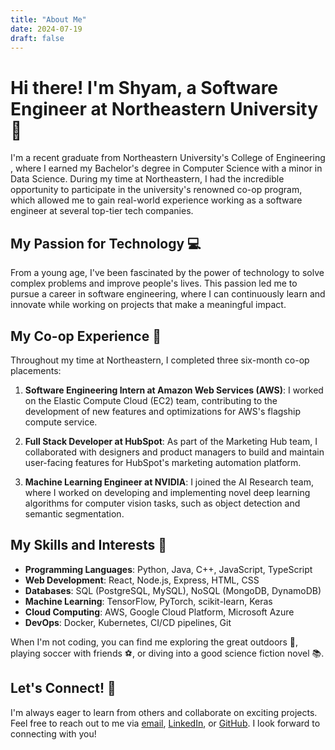 ```yaml
---
title: "About Me"
date: 2024-07-19
draft: false
---
```


# Hi there! I'm Shyam, a Software Engineer at Northeastern University 👋

I'm a recent graduate from Northeastern University's College of Engineering , where I earned my Bachelor's degree in Computer Science with a minor in Data Science. During my time at Northeastern, I had the incredible opportunity to participate in the university's renowned co-op program, which allowed me to gain real-world experience working as a software engineer at several top-tier tech companies.

## My Passion for Technology 💻

From a young age, I've been fascinated by the power of technology to solve complex problems and improve people's lives. This passion led me to pursue a career in software engineering, where I can continuously learn and innovate while working on projects that make a meaningful impact.

## My Co-op Experience 🚀

Throughout my time at Northeastern, I completed three six-month co-op placements:

1. **Software Engineering Intern at Amazon Web Services (AWS)**: I worked on the Elastic Compute Cloud (EC2) team, contributing to the development of new features and optimizations for AWS's flagship compute service.

2. **Full Stack Developer at HubSpot**: As part of the Marketing Hub team, I collaborated with designers and product managers to build and maintain user-facing features for HubSpot's marketing automation platform.

3. **Machine Learning Engineer at NVIDIA**: I joined the AI Research team, where I worked on developing and implementing novel deep learning algorithms for computer vision tasks, such as object detection and semantic segmentation.

## My Skills and Interests 🧠

- **Programming Languages**: Python, Java, C++, JavaScript, TypeScript
- **Web Development**: React, Node.js, Express, HTML, CSS
- **Databases**: SQL (PostgreSQL, MySQL), NoSQL (MongoDB, DynamoDB)
- **Machine Learning**: TensorFlow, PyTorch, scikit-learn, Keras
- **Cloud Computing**: AWS, Google Cloud Platform, Microsoft Azure
- **DevOps**: Docker, Kubernetes, CI/CD pipelines, Git

When I'm not coding, you can find me exploring the great outdoors 🌲, playing soccer with friends ⚽️, or diving into a good science fiction novel 📚.

## Let's Connect! 🤝

I'm always eager to learn from others and collaborate on exciting projects. Feel free to reach out to me via [email](mailto:alex@example.com), [LinkedIn](https://www.linkedin.com/in/alex-example/), or [GitHub](https://github.com/alex-example). I look forward to connecting with you!
